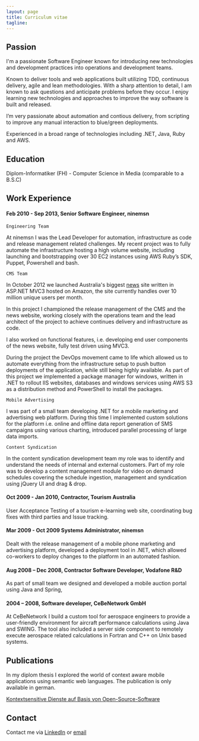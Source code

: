 ```yaml
---
layout: page
title: Curriculum vitae
tagline:
---
```

## Passion

I'm a passionate Software Engineer known for introducing new technologies and development practices into operations and development teams.

Known to deliver tools and web applications built utilizing TDD, continuous delivery, agile and lean methodologies. With a sharp attention to detail, I am known to ask questions and anticipate problems before they occur.
I enjoy learning new technologies and approaches to improve the way software is built and released. 

I’m very passionate about automation and contious delivery, from scripting to improve any manual interaction to blue/green deployments.

Experienced in a broad range of technologies including .NET, Java, Ruby and AWS.

## Education
Diplom-Informatiker (FH) - Computer Science in Media (comparable to a B.S.C)

## Work Experience
#### Feb 2010 - Sep 2013, Senior Software Engineer, ninemsn

`Engineering Team`

At ninemsn I was the Lead Developer for automation, infrastructure as code and release management related challenges. My recent project was to fully automate the infrastructure hosting a high volume website, including launching and bootstrapping over 30 EC2 instances using AWS Ruby’s SDK, Puppet, Powershell and bash.

`CMS Team`

In October 2012 we launched Australia's biggest [news](http://news.ninemsn.com.au) site written in ASP.NET MVC3 hosted on Amazon, the site currently handles over 10 million unique users per month.

In this project I championed the release management of the CMS and the news website, working closely with the operations team and the lead architect of the project to achieve continues delivery and infrastructure as code.

I also worked on functional features, i.e. developing end user components of the news website, fully test driven using MVC3.

During the project the DevOps movement came to life which allowed us to automate everything from the infrastructure setup to push button deployments of the application, while still being highly available.
As part of this project we implemented a package manager for windows, written in .NET to rollout IIS websites, databases and windows services using AWS S3 as a distribution method and PowerShell to install the packages.


`Mobile Advertising`

I was part of a small team developing .NET for a mobile marketing and advertising web platform.
During this time I implemented custom solutions for the platform i.e. online and offline data report generation of SMS campaigns using various charting, introduced parallel processing of large data imports.

`Content Syndication`

In the content syndication development team my role was to identify and understand the needs of internal and external customers.
Part of my role was to develop a content management module for video on demand schedules covering the schedule ingestion, management and syndication using jQuery UI and drag & drop.

#### Oct 2009 - Jan 2010, Contractor, Tourism Australia
User Acceptance Testing of a tourism e-learning web site, coordinating bug fixes with third parties and Issue tracking.

#### Mar 2009 - Oct 2009 Systems Administrator, ninemsn
Dealt with the release management of a mobile phone marketing and advertising platform, developed a deployment tool in .NET, which allowed co-workers to deploy changes to the platform in an automated fashion.

#### Aug 2008 – Dec 2008, Contractor Software Developer, Vodafone R&D
As part of small team we designed and developed a mobile auction portal using Java and Spring,

#### 2004 – 2008, Software developer, CeBeNetwork GmbH
At CeBeNetwork I build a custom tool for aerospace engineers to provide a user-friendly environment for aircraft performance calculations using Java and SWING.
The tool also included a server side component to remotely execute aerospace related calculations in Fortran and C++ on Unix based systems.

## Publications
In my diplom thesis I explored the world of context aware mobile applications using semantic web languages.
The publication is only available in german.

[Kontextsensitive Dienste auf Basis von Open-Source-Software](http://subs.emis.de/LNI/Proceedings/Proceedings154/gi-proc-154-242.pdf)

## Contact
Contact me via [LinkedIn](http://www.linkedin.com/profile/view?id=61430665) or [email](<mailto:maxbergmann@gmail.com>)
